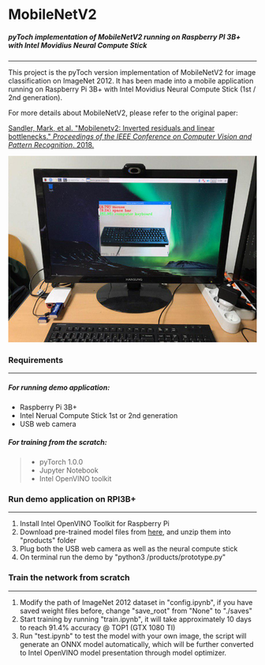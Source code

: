 # MobileNetV2

##### pyToch implementation of MobileNetV2 running on Raspberry PI 3B+ with Intel Movidius Neural Compute Stick

------

This project is the pyToch version implementation of MobileNetV2 for image classification on ImageNet 2012. It has been made into a mobile application running on Raspberry Pi 3B+ with Intel Movidius Neural Compute Stick (1st / 2nd generation).

For more details about MobileNetV2, please refer to the original paper:

<u>Sandler, Mark, et al. "Mobilenetv2: Inverted residuals and linear bottlenecks." *Proceedings of the IEEE Conference on Computer Vision and Pattern Recognition*. 2018.</u>

![demo](assets/mobilenetv2_rp3b+.jpg)



### Requirements

------

##### For running demo application:

- Raspberry Pi 3B+
- Intel Nerual Compute Stick 1st or 2nd generation
- USB web camera

##### For training from the scratch:

> - pyTorch 1.0.0
> - Jupyter Notebook
> - Intel OpenVINO toolkit



### Run demo application on RPI3B+

------

1. Install Intel OpenVINO Toolkit for Raspberry Pi
2. Download pre-trained model files from [here](https://drive.google.com/open?id=1utBudlwWfM9QbUnYlDLDNmqp8QGyjwDN), and unzip them into "products" folder
3. Plug both the USB web camera as well as the neural compute stick
4. On terminal run the demo by "python3 <path to the project>/products/prototype.py"



### Train the network from scratch

------

1. Modify the path of ImageNet 2012 dataset in "config.ipynb", if you have saved weight files before, change "save_root" from "None" to "./saves"
2. Start training by running "train.ipynb", it will take approximately 10 days to reach 91.4% accuracy @ TOP1 (GTX 1080 TI)
3. Run "test.ipynb" to test the model with your own image, the script will generate an ONNX model automatically, which will be further converted to Intel OpenVINO model presentation through model optimizer.